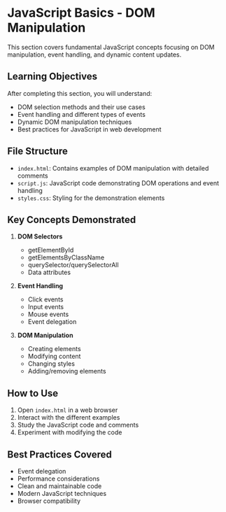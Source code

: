# JavaScript Basics - DOM Manipulation

This section covers fundamental JavaScript concepts focusing on DOM manipulation, event handling, and dynamic content updates.

## Learning Objectives

After completing this section, you will understand:
- DOM selection methods and their use cases
- Event handling and different types of events
- Dynamic DOM manipulation techniques
- Best practices for JavaScript in web development

## File Structure

- `index.html`: Contains examples of DOM manipulation with detailed comments
- `script.js`: JavaScript code demonstrating DOM operations and event handling
- `styles.css`: Styling for the demonstration elements

## Key Concepts Demonstrated

1. **DOM Selectors**
   - getElementById
   - getElementsByClassName
   - querySelector/querySelectorAll
   - Data attributes

2. **Event Handling**
   - Click events
   - Input events
   - Mouse events
   - Event delegation

3. **DOM Manipulation**
   - Creating elements
   - Modifying content
   - Changing styles
   - Adding/removing elements

## How to Use

1. Open `index.html` in a web browser
2. Interact with the different examples
3. Study the JavaScript code and comments
4. Experiment with modifying the code

## Best Practices Covered

- Event delegation
- Performance considerations
- Clean and maintainable code
- Modern JavaScript techniques
- Browser compatibility